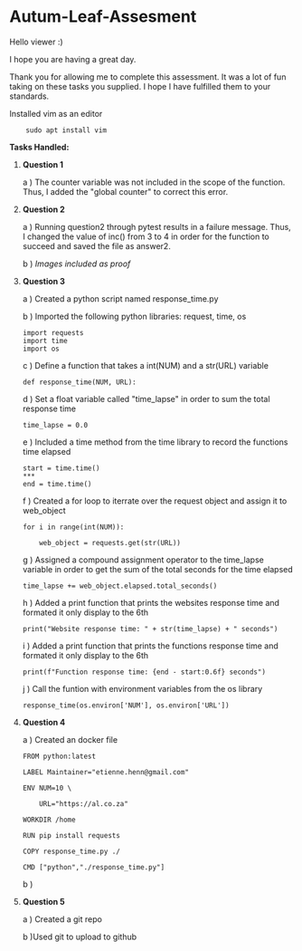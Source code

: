 # Autum-Leaf-Assesment

Hello viewer :)

I hope you are having a great day.

Thank you for allowing me to complete this assessment.
It was a lot of fun taking on these tasks you supplied.
I hope I have fulfilled them to your standards. 

Installed vim as an editor

        sudo apt install vim

**Tasks Handled:**
1)  **Question 1**

    a )  The counter variable was not included in the scope of the function.
      Thus, I added the "global counter" to correct this error.

2)  **Question 2**

    a )  Running question2 through pytest results in a failure message.
        Thus, I changed the value of inc() from 3 to 4 in order for the function to succeed and saved the file as answer2.
        
    b )  *Images included as proof*

3)  **Question 3**

    a )  Created a python script named response_time.py
    
    b )  Imported the following python libraries: request, time, os
        
        import requests
        import time
        import os
        
    c )  Define a function that takes a int(NUM) and a str(URL) variable
    
        def response_time(NUM, URL):
    
    d )  Set a float variable called "time_lapse" in order to sum the total response time
    
        time_lapse = 0.0
    
    e )  Included a time method from the time library to record the functions time elapsed
        
        start = time.time()
        ***
        end = time.time()
    
    f )  Created a for loop to iterrate over the request object and assign it to web_object
        
        for i in range(int(NUM)):

            web_object = requests.get(str(URL))
    
    g )  Assigned a compound assignment operator to the time_lapse variable in order to get the sum of the total seconds for the time elapsed
    
        time_lapse += web_object.elapsed.total_seconds()
        
     h ) Added a print function that prints the websites response time and formated it only display to the 6th
        
        print("Website response time: " + str(time_lapse) + " seconds")
        
     i ) Added a print function that prints the functions response time and formated it only display to the 6th
        
        print(f"Function response time: {end - start:0.6f} seconds")
        
     j ) Call the funtion with environment variables from the os library
        
        response_time(os.environ['NUM'], os.environ['URL'])
        

4)  **Question 4**

    a ) Created an docker file
        
        FROM python:latest

        LABEL Maintainer="etienne.henn@gmail.com"

        ENV NUM=10 \

            URL="https://al.co.za"

        WORKDIR /home

        RUN pip install requests

        COPY response_time.py ./

        CMD ["python","./response_time.py"]
        
    b ) 


5)  **Question 5**
    
    a ) Created a git repo
    
    b )Used git to upload to github
